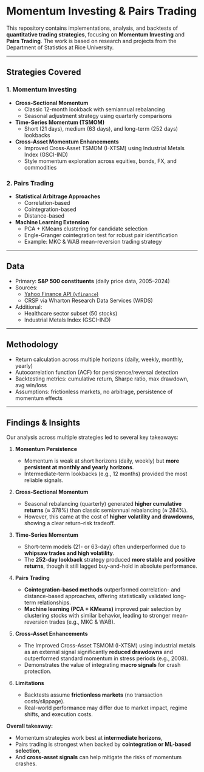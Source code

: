 # Momentum Investing & Pairs Trading

This repository contains implementations, analysis, and backtests of **quantitative trading strategies**, focusing on **Momentum Investing** and **Pairs Trading**. The work is based on research and projects from the Department of Statistics at Rice University.

---

## Strategies Covered

### 1. Momentum Investing
- **Cross-Sectional Momentum**
  - Classic 12-month lookback with semiannual rebalancing
  - Seasonal adjustment strategy using quarterly comparisons  
- **Time-Series Momentum (TSMOM)**
  - Short (21 days), medium (63 days), and long-term (252 days) lookbacks  
- **Cross-Asset Momentum Enhancements**
  - Improved Cross-Asset TSMOM (I-XTSM) using Industrial Metals Index (GSCI-IND)  
  - Style momentum exploration across equities, bonds, FX, and commodities  

### 2. Pairs Trading
- **Statistical Arbitrage Approaches**
  - Correlation-based  
  - Cointegration-based  
  - Distance-based  
- **Machine Learning Extension**
  - PCA + KMeans clustering for candidate selection  
  - Engle-Granger cointegration test for robust pair identification  
  - Example: MKC & WAB mean-reversion trading strategy  

---

## Data
- Primary: **S&P 500 constituents** (daily price data, 2005–2024)  
- Sources:  
  - [Yahoo Finance API (`yfinance`)](https://pypi.org/project/yfinance/)  
  - CRSP via Wharton Research Data Services (WRDS)  
- Additional:  
  - Healthcare sector subset (50 stocks)  
  - Industrial Metals Index (GSCI-IND)  

---

## Methodology
- Return calculation across multiple horizons (daily, weekly, monthly, yearly)  
- Autocorrelation function (ACF) for persistence/reversal detection  
- Backtesting metrics: cumulative return, Sharpe ratio, max drawdown, avg win/loss  
- Assumptions: frictionless markets, no arbitrage, persistence of momentum effects  


---

## Findings & Insights

Our analysis across multiple strategies led to several key takeaways:

1. **Momentum Persistence**
   - Momentum is weak at short horizons (daily, weekly) but **more persistent at monthly and yearly horizons**.
   - Intermediate-term lookbacks (e.g., 12 months) provided the most reliable signals.

2. **Cross-Sectional Momentum**
   - Seasonal rebalancing (quarterly) generated **higher cumulative returns** (≈ 378%) than classic semiannual rebalancing (≈ 284%).  
   - However, this came at the cost of **higher volatility and drawdowns**, showing a clear return–risk tradeoff.

3. **Time-Series Momentum**
   - Short-term models (21- or 63-day) often underperformed due to **whipsaw trades and high volatility**.  
   - The **252-day lookback** strategy produced **more stable and positive returns**, though it still lagged buy-and-hold in absolute performance.

4. **Pairs Trading**
   - **Cointegration-based methods** outperformed correlation- and distance-based approaches, offering statistically validated long-term relationships.  
   - **Machine learning (PCA + KMeans)** improved pair selection by clustering stocks with similar behavior, leading to stronger mean-reversion trades (e.g., MKC & WAB).

5. **Cross-Asset Enhancements**
   - The Improved Cross-Asset TSMOM (I-XTSM) using industrial metals as an external signal significantly **reduced drawdowns** and outperformed standard momentum in stress periods (e.g., 2008).  
   - Demonstrates the value of integrating **macro signals** for crash protection.

6. **Limitations**
   - Backtests assume **frictionless markets** (no transaction costs/slippage).  
   - Real-world performance may differ due to market impact, regime shifts, and execution costs.

**Overall takeaway:**  
- Momentum strategies work best at **intermediate horizons**,  
- Pairs trading is strongest when backed by **cointegration or ML-based selection**,  
- And **cross-asset signals** can help mitigate the risks of momentum crashes.

